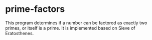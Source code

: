 # prime-factors
This program determines if a number can be factored as exactly two primes, or itself is a prime. It is implemented based on Sieve of Eratosthenes.
